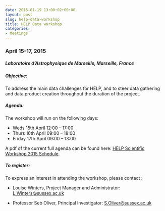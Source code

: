 ```yaml
---
date: 2015-01-19 13:00:02+00:00
layout: post
slug: help-data-workshop
title: HELP Data workshop
categories:
- Meetings
---
```


### April 15-17, 2015

##### Laboratoire d’Astrophysique de Marseille, Marseille, France

##### Objective:

To address the main data challenges for HELP, and to steer data gathering and
data product creation throughout the duration of the project.

##### Agenda:

The workshop will run on the following days:

- Weds 15th April 12:00 – 17:00
- Thurs 16th April 09:00 – 18:00
- Friday 17th April 09:00 – 13:00

A pdf of the current full agenda can be found here: [HELP Scientific Workshop
2015 Schedule]({{site-url}}/assets/pdf/help-scientific-workshop-2015_schedule.pdf).

##### To register:


To express an interest in attending the workshop, please contact :

- Louise Winters, Project Manager and Administrator:
  [L.Winters@sussex.ac.uk](mailto:L.Winters@sussex.ac.uk)

- Professor Seb Oliver, Principal Investigator:
  [S.Oliver@sussex.ac.uk](mailto:S.Oliver@sussex.ac.uk)
